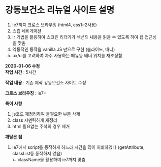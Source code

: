 # 강동보건소 리뉴얼 사이트 설명

1. ie7까지 크로스 브라우징 (html4, css1~2사용)<br>
2. 스킵 네비게이션<br>
3. ir 기법을 활용하여 스크린 리더기가 섹션의 내용을 읽을 수 있도록 하여 웹 접근성을 맞춤<br>
4. 역동적인 동작을 vanilla JS 만으로 구현 (슬라이드, 배너)<br>
5. ux/ui를 고려하여 자주 사용하는 메뉴등 배너 위치를 재조정함

**2020-01-06 수정**<br>
**작업 시간** : 5시간

**작업 내용** : 기존 제작 강동보건소 사이트 수정

**크로스 브라우징** : ie7+

**특이 사항**
1. js코드 재정리하여 불필요한 부분 삭제
2. class 시멘틱하게 재정리
3. html 필요없는 주석의 경우 제거

**깨달은 점**
1. ie7에서 script를 동작하게 하느라 시간을 많이 허비하였다 (getAttribute, classList등 동작하지 않음)<br>
   ㄴ className을 활용하여 ie7까지 맞춤

